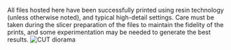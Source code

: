 All files hosted here have been successfully printed using resin technology (unless otherwise noted), and typical high-detail settings.  Care must be taken during the slicer preparation of the files to maintain the fidelity of the prints, and some experimentation may be needed to generate the best results.
![CUT diorama](https://github.com/user-attachments/assets/c80e7d03-5e89-485e-8fa2-9adb17f3f2bd)
